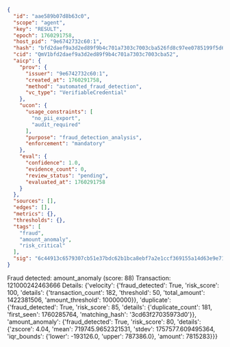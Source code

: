 ```json
{
  "id": "aae589b07d8b63c0",
  "scope": "agent",
  "key": "RESULT",
  "epoch": 1760291758,
  "host_pid": "9e6742732c60:1",
  "hash": "bfd2daef9a3d2ed89f9b4c701a7303c7003cba526fd8c97ee0785199f5d6c123",
  "cid": "QmV1bfd2daef9a3d2ed89f9b4c701a7303c7003cba52",
  "aicp": {
    "prov": {
      "issuer": "9e6742732c60:1",
      "created_at": 1760291758,
      "method": "automated_fraud_detection",
      "vc_type": "VerifiableCredential"
    },
    "ucon": {
      "usage_constraints": [
        "no_pii_export",
        "audit_required"
      ],
      "purpose": "fraud_detection_analysis",
      "enforcement": "mandatory"
    },
    "eval": {
      "confidence": 1.0,
      "evidence_count": 0,
      "review_status": "pending",
      "evaluated_at": 1760291758
    }
  },
  "sources": [],
  "edges": [],
  "metrics": {},
  "thresholds": {},
  "tags": [
    "fraud",
    "amount_anomaly",
    "risk_critical"
  ],
  "sig": "6c44913c6579307cb51e37bdc62b1bca8ebf7a2e1ccf369155a14d63e9e710ea"
}
```

Fraud detected: amount_anomaly (score: 88)
Transaction: 121000242463666
Details: {'velocity': {'fraud_detected': True, 'risk_score': 100, 'details': {'transaction_count': 182, 'threshold': 50, 'total_amount': 1422381506, 'amount_threshold': 10000000}}, 'duplicate': {'fraud_detected': True, 'risk_score': 85, 'details': {'duplicate_count': 181, 'first_seen': 1760285764, 'matching_hash': '3cd63f27035973d0'}}, 'amount_anomaly': {'fraud_detected': True, 'risk_score': 80, 'details': {'zscore': 4.04, 'mean': 719745.9652321531, 'stdev': 1757577.609495364, 'iqr_bounds': {'lower': -193126.0, 'upper': 787386.0}, 'amount': 7815283}}}